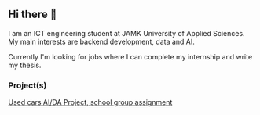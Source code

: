 ## Hi there 👋

I am an ICT engineering student at JAMK University of Applied Sciences. My main interests are backend development, data and AI. 

Currently I'm looking for jobs where I can complete my internship and write my thesis. 

### Project(s)

[Used cars AI/DA Project, school group assignment](https://github.com/vil-ves/Used-cars-AI-DA-Project)


<!--
**vil-ves/vil-ves** is a ✨ _special_ ✨ repository because its `README.md` (this file) appears on your GitHub profile.

Here are some ideas to get you started:

- 🔭 I’m currently working on ...
- 🌱 I’m currently learning ...
- 👯 I’m looking to collaborate on ...
- 🤔 I’m looking for help with ...
- 💬 Ask me about ...
- 📫 How to reach me: ...
- 😄 Pronouns: ...
- ⚡ Fun fact: ...
-->
